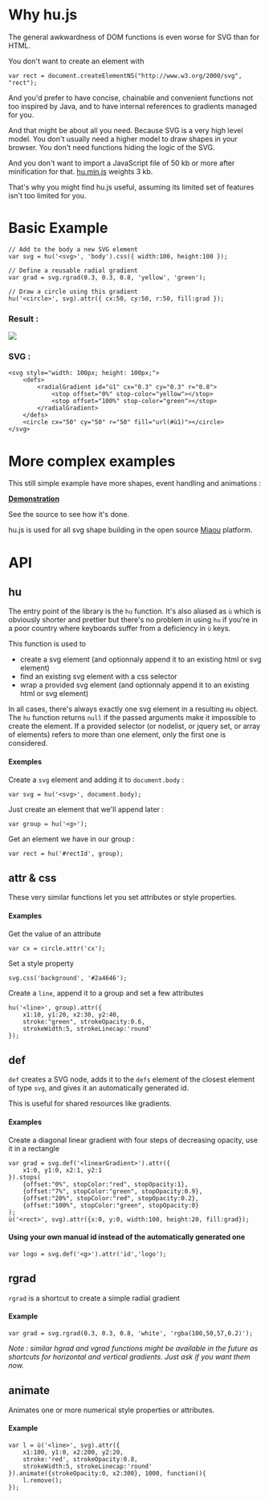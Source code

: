 
# Why hu.js

The general awkwardness of DOM functions is even worse for SVG than for HTML.

You don't want to create an element with

    var rect = document.createElementNS("http://www.w3.org/2000/svg", "rect");
	
And you'd prefer to have concise, chainable and convenient functions not too inspired by Java, and to have internal references to gradients managed for you.

And that might be about all you need. Because SVG is a very high level model. You don't usually need a higher model to draw shapes in your browser. You don't need functions hiding the logic of the SVG.

And you don't want to import a JavaScript file of 50 kb or more after minification for that. [hu.min.js](hu.min.js) weights 3 kb.

That's why you might find hu.js useful, assuming its limited set of features isn't too limited for you.


# Basic Example


    // Add to the body a new SVG element
    var svg = hu('<svg>', 'body').css({ width:100, height:100 });
    
    // Define a reusable radial gradient
    var grad = svg.rgrad(0.3, 0.3, 0.8, 'yellow', 'green');
    
    // Draw a circle using this gradient
    hu('<circle>', svg).attr({ cx:50, cy:50, r:50, fill:grad });

### Result :

![](http://dystroy.org/demos/hu.js/hu-sphere.png)

### SVG :

    <svg style="width: 100px; height: 100px;">
		<defs>
			<radialGradient id="ù1" cx="0.3" cy="0.3" r="0.8">
				<stop offset="0%" stop-color="yellow"></stop>
				<stop offset="100%" stop-color="green"></stop>
			</radialGradient>
		</defs>
		<circle cx="50" cy="50" r="50" fill="url(#ù1)"></circle>
	</svg>

# More complex examples

This still simple example have more shapes, event handling and animations :

**[Demonstration](http://dystroy.org/demos/hu.js/demo.html)**

See the source to see how it's done.

hu.js is used for all svg shape building in the open source [Miaou](http://dystroy.org/miaou/static/intro.html) platform. 

# API

## hu

The entry point of the library is the `hu` function. It's also aliased as `ù` which is obviously shorter and prettier but there's no problem in using `hu` if you're in a poor country where keyboards suffer from a deficiency in `ù` keys.

This function is used to

- create a svg element (and optionnaly append it to an existing html or svg element)
- find an existing svg element with a css selector
- wrap a provided svg element (and optionnaly append it to an existing html or svg element)

In all cases, there's always exactly one svg element in a resulting `Hu` object. The `hu` function returns `null` if the passed arguments make it impossible to create the element. If a provided selector (or nodelist, or jquery set, or array of elements) refers to more than one element, only the first one is considered.


#### Exemples
    
Create a `svg` element and adding it to `document.body` :

    var svg = hu('<svg>', document.body);
    
Just create an element that we'll append later :

    var group = hu('<g>');

Get an element we have in our group :

    var rect = hu('#rectId', group);
    
## attr & css

These very similar functions let you set attributes or style properties.

#### Examples

Get the value of an attribute

    var cx = circle.attr('cx');
    
Set a style property

    svg.css('background', '#2a4646');
    
Create a `line`, append it to a group and set a few attributes

    hu('<line>', group).attr({
		x1:10, y1:20, x2:30, y2:40,
		stroke:"green", strokeOpacity:0.6,
		strokeWidth:5, strokeLinecap:'round'
	});

## def

`def` creates a SVG node, adds it to the `defs` element of the closest element of type `svg`, and gives it an automatically generated id.

This is useful for shared resources like gradients.

#### Examples

Create a diagonal linear gradient with four steps of decreasing opacity, use it in a rectangle

    var grad = svg.def('<linearGradient>').attr({
		x1:0, y1:0, x2:1, y2:1
	}).stops(
		{offset:"0%", stopColor:"red", stopOpacity:1},
		{offset:"7%", stopColor:"green", stopOpacity:0.9},
		{offset:"20%", stopColor:"red", stopOpacity:0.2},
		{offset:"100%", stopColor:"green", stopOpacity:0}
	);
	ù('<rect>', svg).attr({x:0, y:0, width:100, height:20, fill:grad});

#### Using your own manual id instead of the automatically generated one

	var logo = svg.def('<g>').attr('id','logo');
	
## rgrad

`rgrad` is a shortcut to create a simple radial gradient

#### Example

    var grad = svg.rgrad(0.3, 0.3, 0.8, 'white', 'rgba(100,50,57,0.2)');

*Note : similar hgrad and vgrad functions might be available in the future as shortcuts for horizontal and vertical gradients. Just ask if you want them now.*

## animate

Animates one or more numerical style properties or attributes.

#### Example 

    var l = ù('<line>', svg).attr({
    	x1:100, y1:0, x2:200, y2:20,
    	stroke:'red', strokeOpacity:0.8,
    	strokeWidth:5, strokeLinecap:'round'
    }).animate({strokeOpacity:0, x2:300}, 1000, function(){
    	l.remove();
    });
